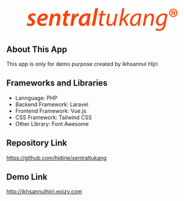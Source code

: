 <p align="center"><img src="https://github.com/hidjrie/sentraltukang/blob/master/public/img/sentraltukang-logo.png?raw=true" width="400"></p>

## About This App

This app is only for demo purpose created by Ikhsannul Hijri

## Frameworks and Libraries
* Lannguage: PHP
* Backend Framework: Laravel
* Frontend Framework: Vue.js
* CSS Framework: Tailwind CSS
* Other Library: Font Awesome

## Repository Link

https://github.com/hidjrie/sentraltukang

## Demo Link

http://ikhsannulhijri.epizy.com
